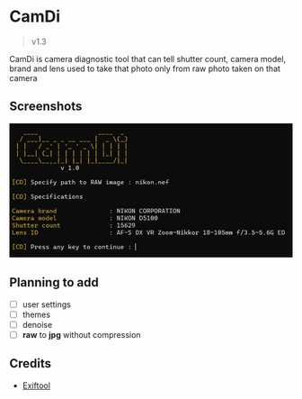 # **CamDi**
> v1.3

CamDi is camera diagnostic tool that can tell shutter count, camera model, brand and lens used to take that photo only from raw photo taken on that camera

## **Screenshots**
![1.jpg](/assets/1.jpg)

## **Planning to add**
- [ ] user settings
- [ ] themes
- [ ] denoise
- [ ] **raw** to **jpg** without compression

## **Credits**
- [Exiftool](https://exiftool.org)
